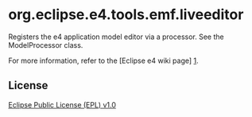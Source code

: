 org.eclipse.e4.tools.emf.liveeditor
===================================

Registers the e4 application model editor via a processor. See the ModelProcessor class.

For more information, refer to the [Eclipse e4 wiki page] [1].

License
-------

[Eclipse Public License (EPL) v1.0][2]

[1]: http://www.eclipse.org/e4/
[2]: http://wiki.eclipse.org/EPL
